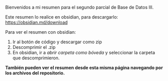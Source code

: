 Bienvenidos a mi resumen para el segundo parcial de Base de Datos III.

Este resumen lo realice en obsidian, para descargarlo:
https://obsidian.md/download

Para ver el resumen con obsidian:
1. Ir al botón de código y descargar como zip
2. Descomprimir el .zip
3. En obsidian, ir a _abrir carpeta como bóveda_ y seleccionar la carpeta que descomprimieron.

**También pueden ver el resumen desde esta misma página navegando por los archivos del repositorio.**
